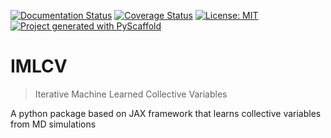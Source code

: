 <!--

[![Built Status](https://api.cirrus-ci.com/github/<USER>/IMLCV.svg?branch=main)](https://cirrus-ci.com/github/<USER>/IMLCV)
[![ReadTheDocs](https://readthedocs.org/projects/IMLCV/badge/?version=latest)](https://IMLCV.readthedocs.io/en/stable/)
[![Coveralls](https://img.shields.io/coveralls/github/<USER>/IMLCV/main.svg)](https://coveralls.io/r/<USER>/IMLCV)
[![PyPI-Server](https://img.shields.io/pypi/v/IMLCV.svg)](https://pypi.org/project/IMLCV/)
[![Conda-Forge](https://img.shields.io/conda/vn/conda-forge/IMLCV.svg)](https://anaconda.org/conda-forge/IMLCV)
[![Monthly Downloads](https://pepy.tech/badge/IMLCV/month)](https://pepy.tech/project/IMLCV)
[![Twitter](https://img.shields.io/twitter/url/http/shields.io.svg?style=social&label=Twitter)](https://twitter.com/IMLCV)
<!-- [![Lint](https://github.com/DavidDevoogdt/IMLCV/actions/workflows/lint.yml/badge.svg)](https://github.com/DavidDevoogdt/IMLCV/actions/workflows/lint.yml) -->
<!-- [![PyTest](https://github.com/DavidDevoogdt/IMLCV/actions/workflows/pytest.yml/badge.svg)](https://github.com/DavidDevoogdt/IMLCV/actions/workflows/pytest.yml) -->


<!-- [![Project generated with PyScaffold](https://img.shields.io/badge/-PyScaffold-005CA0?logo=pyscaffold)](https://pyscaffold.org/)
 -->

[![Documentation Status](https://readthedocs.org/projects/imlcv/badge/?version=main)](https://imlcv.readthedocs.io/en/main/?badge=main)
[![Coverage Status](https://coveralls.io/repos/github/DavidDevoogdt/IMLCV/badge.png?branch=main&service=github)](https://coveralls.io/github/DavidDevoogdt/IMLCV?branch=main)
[![License: MIT](https://img.shields.io/badge/License-MIT-yellow.svg)](https://opensource.org/licenses/MIT)
[![Project generated with PyScaffold](https://img.shields.io/badge/-PyScaffold-005CA0?logo=pyscaffold)](https://pyscaffold.org/)
# IMLCV

> Iterative Machine Learned Collective Variables

A python package based on JAX framework that learns collective variables from MD simulations
